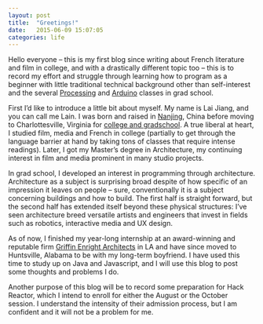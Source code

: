 ```yaml
---
layout: post
title:  "Greetings!"
date:   2015-06-09 15:07:05
categories: life
---
```


Hello everyone – this is my first blog since writing about French literature and film in college, and with a drastically different topic too – this is to record my effort and struggle through learning how to program as a beginner with little traditional technical background other than self-interest and the several [Processing][Processing] and [Arduino][Arduino] classes in grad school.

First I’d like to introduce a little bit about myself. My name is Lai Jiang, and you can call me Lain. I was born and raised in [Nanjing][Nanjing], China before moving to Charlottesville, Virginia for [college and gradschool][UVA]. A true liberal at heart, I studied film, media and French in college (partially to get through the language barrier at hand by taking tons of classes that require intense readings). Later, I got my Master’s degree in Architecture, my continuing interest in film and media prominent in many studio projects.

In grad school, I developed an interest in programming through architecture. Architecture as a subject is surprising broad despite of how specific of an impression it leaves on people – sure, conventionally it is a subject concerning buildings and how to build. The first half is straight forward, but the second half has extended itself beyond these physical structures: I’ve seen architecture breed versatile artists and engineers that invest in fields such as robotics, interactive media and UX design.

As of now, I finished my year-long internship at an award-winning and reputable firm [Griffin Enright Architects][GEA] in LA and have since moved to Huntsville, Alabama to be with my long-term boyfriend. I have used this time to study up on Java and Javascript, and I will use this blog to post some thoughts and problems I do.

Another purpose of this blog will be to record some preparation for Hack Reactor, which I intend to enroll for either the August or the October session. I understand the intensity of their admission process, but I am confident and it will not be a problem for me.

[Processing]: https://processing.org/
[Arduino]: https://www.arduino.cc/
[Nanjing]: https://en.wikipedia.org/wiki/Nanjing
[UVA]: https://www.virginia.edu
[GEA]: http://www.griffinenrightarchitects.com/